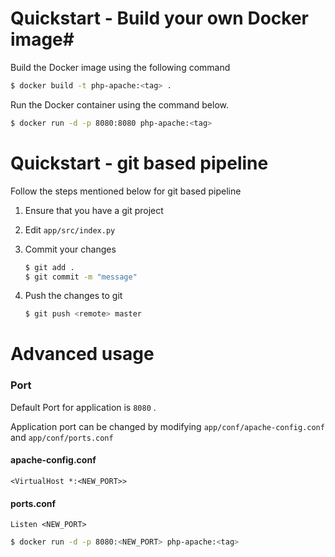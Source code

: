 # Quickstart - Build your own Docker image#

Build the Docker image using the following command

```bash
$ docker build -t php-apache:<tag> .
```

Run the Docker container using the command below.

```bash
$ docker run -d -p 8080:8080 php-apache:<tag>
```

# Quickstart - git based pipeline

Follow the steps mentioned below for git based pipeline

1. Ensure that you have a git project
2. Edit `app/src/index.py`
3. Commit your changes

    ```bash
    $ git add .
    $ git commit -m "message"
    ```

4. Push the changes to git

    ```bash
    $ git push <remote> master
    ```

# Advanced usage

### **Port**

Default Port for application is `8080` .

Application port can be changed by modifying `app/conf/apache-config.conf` and `app/conf/ports.conf`

#### apache-config.conf

```
<VirtualHost *:<NEW_PORT>>
```

#### ports.conf

```
Listen <NEW_PORT>
```

```bash
$ docker run -d -p 8080:<NEW_PORT> php-apache:<tag>
```
